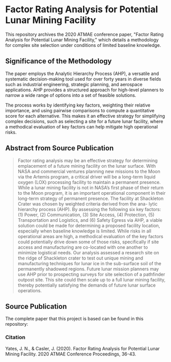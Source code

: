 # Factor Rating Analysis for Potential Lunar Mining Facility #

This repository archives the 2020 ATMAE conference paper, "Factor Rating Analysis for Potential Lunar Mining Facility," which details a methodology for complex site selection under conditions of limited baseline knowledge.


## Significance of the Methodology ##

The paper employs the Analytic Hierarchy Process (AHP), a versatile and systematic decision-making tool used for over forty years in diverse fields such as industrial engineering, strategic planning, and aerospace applications. AHP provides a structured approach for high-level planners to narrow a wide range of options into a set of feasible solutions.

The process works by identifying key factors, weighting their relative importance, and using pairwise comparisons to compute a quantitative score for each alternative. This makes it an effective strategy for simplifying complex decisions, such as selecting a site for a future lunar facility, where a methodical evaluation of key factors can help mitigate high operational risks.


## Abstract from Source Publication ##

> Factor rating analysis may be an effective strategy for determining emplacement of a future mining facility on the lunar
surface. With NASA and commercial ventures planning new missions to the Moon via the Artemis program, a critical driver
will be a long-term liquid oxygen (LOX) processing facility to maintain a permanent presence. While a lunar mining facility
is not in NASA’s first phase of their return to the Moon program, it is an important operational component in their long-term
strategy of permanent presence. The facility at Shackleton Crater was chosen by weighted criteria derived from the ana-
lytic hierarchy process (AHP). By assessing the following six key factors: (1) Power, (2) Communication, (3) Site Access, (4)
Protection, (5) Transportation and Logistics, and (6) Safety Egress via AHP, a viable solution could be made for determining
a proposed facility location, especially when baseline knowledge is limited. While risks in all operational areas are high, a
methodical evaluation of the key factors could potentially drive down some of those risks, specifically if site access and
manufacturing are co-located with one another to minimize logistical needs. Our analysis assessed a research site on the
ridge of Shackleton crater to test out unique mining and manufacturing techniques for lunar ice in the sub-surface soil of the
permanently shadowed regions. Future lunar mission planners may use AHP prior to prospecting surveys for site selection
of a pathfinder outpost site. This site could then scale up to a full lunar mining facility, thereby potentially satisfying the
demands of future lunar surface operations.
> 

## Source Publication ##

The complete paper that this project is based can be found in this repository:


### Citation ###

Yates, J. N., & Casler, J. (2020). Factor Rating Analysis for Potential Lunar Mining Facility. 2020 ATMAE Conference Proceedings, 36-43.
